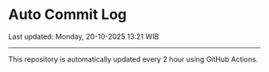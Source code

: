 # Auto Commit Log

Last updated: Monday, 20-10-2025 13:21 WIB

---

This repository is automatically updated every 2 hour using GitHub Actions.
